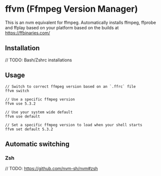 # ffvm (Ffmpeg Version Manager)

This is an nvm equivalent for ffmpeg. Automatically installs ffmpeg, ffprobe and ffplay based on your platform based on the builds at https://ffbinaries.com/

## Installation

// TODO: Bash/Zshrc installations

## Usage

```
// Switch to correct ffmpeg version based on an `.ffrc` file
ffvm switch

// Use a specific ffmpeg version
ffvm use 5.3.2

// Use your system wide default
ffvm use default

// Set a specific ffmpeg version to load when your shell starts
ffvm set default 5.3.2
```

## Automatic switching

### Zsh

// TODO: https://github.com/nvm-sh/nvm#zsh
